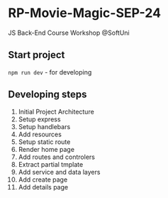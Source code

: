 
# RP-Movie-Magic-SEP-24
JS Back-End Course Workshop @SoftUni

## Start project
`npm run dev` - for developing

## Developing steps
1. Initial Project Architecture 
2. Setup express
3. Setup handlebars
4. Add resources
5. Setup static route
6. Render home page
7. Add routes and controlers
8. Extract partial tmplate
9. Add service and data layers
10. Add create page
11. Add details page